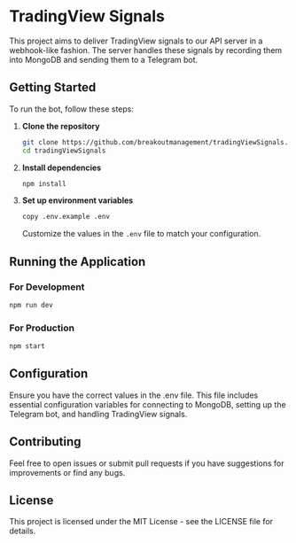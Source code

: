 # TradingView Signals

This project aims to deliver TradingView signals to our API server in a webhook-like fashion. The server handles these signals by recording them into MongoDB and sending them to a Telegram bot.

## Getting Started

To run the bot, follow these steps:

1. **Clone the repository**
    ```bash
    git clone https://github.com/breakoutmanagement/tradingViewSignals.git
    cd tradingViewSignals
    ```

2. **Install dependencies**
    ```bash
    npm install
    ```

3. **Set up environment variables**
    ```bash
    copy .env.example .env
    ```
    Customize the values in the `.env` file to match your configuration.

## Running the Application

### For Development
```bash
npm run dev
```

### For Production
```bash
npm start
```

## Configuration
Ensure you have the correct values in the .env file. This file includes essential configuration variables for connecting to MongoDB, setting up the Telegram bot, and handling TradingView signals.

## Contributing
Feel free to open issues or submit pull requests if you have suggestions for improvements or find any bugs.

## License
This project is licensed under the MIT License - see the LICENSE file for details.
